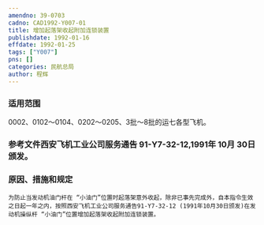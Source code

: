 ```yaml
---
amendno: 39-0703  
cadno: CAD1992-Y007-01  
title: 增加起落架收起附加连锁装置  
publishdate: 1992-01-16  
effdate: 1992-01-25  
tags: ["Y007"]  
pns: []  
categories: 民航总局  
author: 程辉  
---
```

  
### 适用范围  
0002、0102～0104、0202～0205、3批～8批的运七各型飞机。  
  
<!--more-->  
### 参考文件西安飞机工业公司服务通告 91-Y7-32-12,1991年 10月 30日颁发。  
  
### 原因、措施和规定  
    为防止当发动机油门杆在 “小油门”位置时起落架意外收起，除非已事先完成外，自本指令生效之日起一年之内，按照西安飞机工业公司服务通告91-Y7-32-12 (1991年10月30日颁发)在发动机操纵杆 “小油门”位置增加起落架收起附加连锁装置。  
